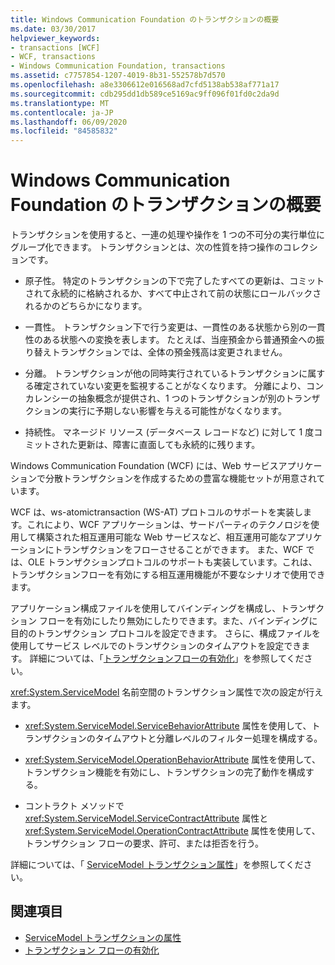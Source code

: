 ```yaml
---
title: Windows Communication Foundation のトランザクションの概要
ms.date: 03/30/2017
helpviewer_keywords:
- transactions [WCF]
- WCF, transactions
- Windows Communication Foundation, transactions
ms.assetid: c7757854-1207-4019-8b31-552578b7d570
ms.openlocfilehash: a8e3306612e016568ad7cfd5138ab538af771a17
ms.sourcegitcommit: cdb295dd1db589ce5169ac9ff096f01fd0c2da9d
ms.translationtype: MT
ms.contentlocale: ja-JP
ms.lasthandoff: 06/09/2020
ms.locfileid: "84585832"
---
```

# <a name="windows-communication-foundation-transactions-overview"></a>Windows Communication Foundation のトランザクションの概要
トランザクションを使用すると、一連の処理や操作を 1 つの不可分の実行単位にグループ化できます。 トランザクションとは、次の性質を持つ操作のコレクションです。  
  
- 原子性。 特定のトランザクションの下で完了したすべての更新は、コミットされて永続的に格納されるか、すべて中止されて前の状態にロールバックされるかのどちらかになります。  
  
- 一貫性。 トランザクション下で行う変更は、一貫性のある状態から別の一貫性のある状態への変換を表します。 たとえば、当座預金から普通預金への振り替えトランザクションでは、全体の預金残高は変更されません。  
  
- 分離。 トランザクションが他の同時実行されているトランザクションに属する確定されていない変更を監視することがなくなります。 分離により、コンカレンシーの抽象概念が提供され、1 つのトランザクションが別のトランザクションの実行に予期しない影響を与える可能性がなくなります。  
  
- 持続性。 マネージド リソース (データベース レコードなど) に対して 1 度コミットされた更新は、障害に直面しても永続的に残ります。  
  
 Windows Communication Foundation (WCF) には、Web サービスアプリケーションで分散トランザクションを作成するための豊富な機能セットが用意されています。  
  
 WCF は、ws-atomictransaction (WS-AT) プロトコルのサポートを実装します。これにより、WCF アプリケーションは、サードパーティのテクノロジを使用して構築された相互運用可能な Web サービスなど、相互運用可能なアプリケーションにトランザクションをフローさせることができます。 また、WCF では、OLE トランザクションプロトコルのサポートも実装しています。これは、トランザクションフローを有効にする相互運用機能が不要なシナリオで使用できます。  
  
 アプリケーション構成ファイルを使用してバインディングを構成し、トランザクション フローを有効にしたり無効にしたりできます。また、バインディングに目的のトランザクション プロトコルを設定できます。 さらに、構成ファイルを使用してサービス レベルでのトランザクションのタイムアウトを設定できます。 詳細については、「[トランザクションフローの有効化](enabling-transaction-flow.md)」を参照してください。  
  
 <xref:System.ServiceModel> 名前空間のトランザクション属性で次の設定が行えます。  
  
- <xref:System.ServiceModel.ServiceBehaviorAttribute> 属性を使用して、トランザクションのタイムアウトと分離レベルのフィルター処理を構成する。  
  
- <xref:System.ServiceModel.OperationBehaviorAttribute> 属性を使用して、トランザクション機能を有効にし、トランザクションの完了動作を構成する。  
  
- コントラクト メソッドで <xref:System.ServiceModel.ServiceContractAttribute> 属性と <xref:System.ServiceModel.OperationContractAttribute> 属性を使用して、トランザクション フローの要求、許可、または拒否を行う。  
  
 詳細については、「 [ServiceModel トランザクション属性](servicemodel-transaction-attributes.md)」を参照してください。  
  
## <a name="see-also"></a>関連項目

- [ServiceModel トランザクションの属性](servicemodel-transaction-attributes.md)
- [トランザクション フローの有効化](enabling-transaction-flow.md)
